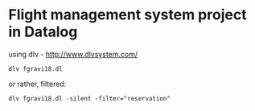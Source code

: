 # Flight management system project in Datalog

using dlv - http://www.dlvsystem.com/

`dlv fgravi18.dl`

or rather, filtered:

`dlv fgravi18.dl -silent -filter="reservation"`
